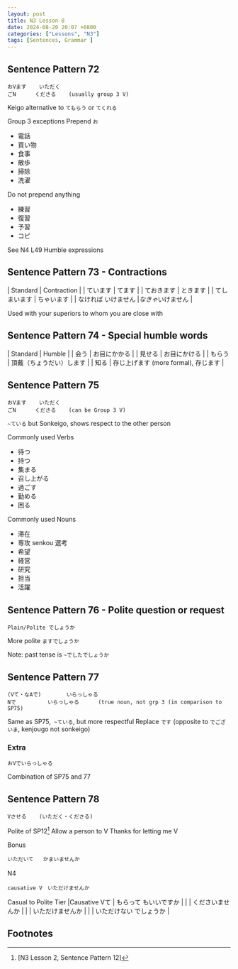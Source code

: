 ```yaml
---
layout: post
title: N3 Lesson 8
date: 2024-08-20 20:07 +0800
categories: ["Lessons", "N3"]
tags: [Sentences, Grammar ]
---
```


## Sentence Pattern 72
```
おVます	いただく
ごN		くださる	(usually group 3 V)
```
Keigo alternative to `てもらう` or `てくれる`
	
Group 3 exceptions
Prepend `お`
* 電話
* 買い物
* 食事
* 散歩
* 掃除
* 洗濯

Do not prepend anything
* 練習
* 復習	
* 予習
* コピ

See N4 L49 Humble expressions

## Sentence Pattern 73 - Contractions
| Standard | Contraction |
| ています | てます |
| ておきます | ときます |
| てしまいます | ちゃいます |
| なければ	いけません |*なきゃ*いけません |

Used with your superiors to whom you are close with

## Sentence Pattern 74 - Special humble words
| Standard | Humble |
| 会う | お目にかかる |
| 見せる | お目にかける |
| もらう | 頂戴（ちょうだい）します |
| 知る | 存じ上げます (more formal), 存じます |

## Sentence Pattern 75
```
おVます	いただく
ごN		くださる	(can be Group 3 V)
```
`~ている` but Sonkeigo, shows respect to the other person

Commonly used Verbs
 * 待つ
* 持つ
* 集まる
* 召し上がる
* 過ごす
* 勤める
* 困る

Commonly used Nouns
* 滞在
* 専攻 senkou 選考
* 希望
* 経営
* 研究
* 担当
* 活躍

## Sentence Pattern 76 - Polite question or request
```
Plain/Polite でしょうか 
```
More polite `ますでしょうか`
		
Note: past tense is `~でしたでしょうか`

## Sentence Pattern 77
```
(Vて・なAで)		いらっしゃる
Nで			いらっしゃる		(true noun, not grp 3 (in comparison to SP75)
```
Same as SP75,` ~ている`, but more respectful
Replace `です` (opposite to `でございま`, kenjougo not sonkeigo)

### Extra
```
おVでいらっしゃる
```
Combination of SP75 and 77

## Sentence Pattern 78
```
Vさせる	(いただく・くださる)
```
Polite of SP12[^fn1]
Allow a person to V 
Thanks for letting me V

Bonus 
```
いただいて	かまいませんか
```
N4　
```
causative V　いただけませんか
```

Casual to Polite Tier
|Causative Vて | もらって	もいいですか |
| | くださいませんか |
| | いただけませんか |
| | いただけない	でしょうか |


## Footnotes
[^fn1]: [N3 Lesson 2, Sentence Pattern 12]
